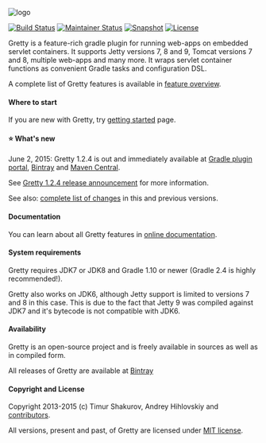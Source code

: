 ![logo](http://akhikhl.github.io/gretty/media/gretty_logo_1.x.png "gretty logo")

[![Build Status](http://img.shields.io/travis/akhikhl/gretty.svg)](https://travis-ci.org/akhikhl/gretty)
[![Maintainer Status](http://stillmaintained.com/akhikhl/gretty.png)](http://stillmaintained.com/akhikhl/gretty) 
[![Snapshot](http://img.shields.io/badge/current-1.2.5--SNAPSHOT-47b31f.svg)](https://github.com/saladinkzn/gretty/tree/master)
[![License](http://img.shields.io/badge/license-MIT-47b31f.svg)](#copyright-and-license)

Gretty is a feature-rich gradle plugin for running web-apps on embedded servlet containers.
It supports Jetty versions 7, 8 and 9, Tomcat versions 7 and 8, multiple web-apps and many more.
It wraps servlet container functions as convenient Gradle tasks and configuration DSL.

A complete list of Gretty features is available in [feature overview](http://akhikhl.github.io/gretty-doc/Feature-overview.html).

#### Where to start

If you are new with Gretty, try [getting started](http://akhikhl.github.io/gretty-doc/Getting-started.html) page.

#### :star: What's new

June 2, 2015: Gretty 1.2.4 is out and immediately available at [Gradle plugin portal](http://plugins.gradle.org/plugin/org.akhikhl.gretty), 
[Bintray](https://bintray.com/akhikhl/maven/gretty/view) and [Maven Central](http://search.maven.org/#search|ga|1|g%3A%22org.akhikhl.gretty%22).

See [Gretty 1.2.4 release announcement](RELEASE.md#gretty-124-release-announcement) for more information.

See also: [complete list of changes](changes.md) in this and previous versions.

#### Documentation

You can learn about all Gretty features in [online documentation](http://akhikhl.github.io/gretty-doc/).

#### System requirements

Gretty requires JDK7 or JDK8 and Gradle 1.10 or newer (Gradle 2.4 is highly recommended!).

Gretty also works on JDK6, although Jetty support is limited to versions 7 and 8 in this case. This is due to the fact that Jetty 9 was compiled against JDK7 and it's bytecode is not compatible with JDK6.

#### Availability

Gretty is an open-source project and is freely available in sources as well as in compiled form.

All releases of Gretty are available at [Bintray](https://bintray.com/saladinkzn/maven/gretty/view)

#### Copyright and License

Copyright 2013-2015 (c) Timur Shakurov, Andrey Hihlovskiy and [contributors](CONTRIBUTORS).

All versions, present and past, of Gretty are licensed under [MIT license](LICENSE).
